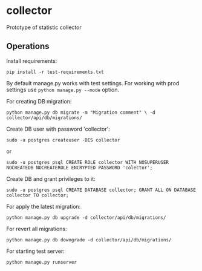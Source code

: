 collector
=========

Prototype of statistic collector

Operations
----------


Install requirements:

`pip install -r test-requirements.txt`

By default manage.py works with test settings.
For working with prod settings use `python manage.py --mode` option.

For creating DB migration:

`python manage.py db migrate -m "Migration comment" \
-d collector/api/db/migrations/`

Create DB user with password 'collector':

`sudo -u postgres createuser -DES collector`

or

`sudo -u postgres psql
CREATE ROLE collector WITH NOSUPERUSER NOCREATEDB NOCREATEROLE ENCRYPTED PASSWORD 'colector';
`

Create DB and grant privileges to it:

`sudo -u postgres psql
CREATE DATABASE collector;
GRANT ALL ON DATABASE collector TO collector;`

For apply the latest migration:

`python manage.py db upgrade -d collector/api/db/migrations/`

For revert all migrations:

`python manage.py db downgrade -d collector/api/db/migrations/`

For starting test server:

`python manage.py runserver`
